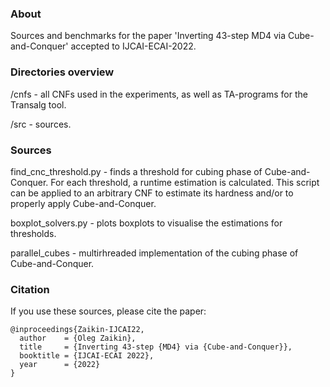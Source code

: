### About
Sources and benchmarks for the paper 'Inverting 43-step MD4 via Cube-and-Conquer' accepted to IJCAI-ECAI-2022.

### Directories overview

/cnfs - all CNFs used in the experiments, as well as TA-programs for the Transalg tool.

/src - sources.

### Sources

find_cnc_threshold.py - finds a threshold for cubing phase of Cube-and-Conquer.
For each threshold, a runtime estimation is calculated.
This script can be applied to an arbitrary CNF to estimate its hardness and/or
to properly apply Cube-and-Conquer.

boxplot_solvers.py - plots boxplots to visualise the estimations for thresholds.

parallel_cubes - multirhreaded implementation of the cubing phase of Cube-and-Conquer.

### Citation
If you use these sources, please cite the paper:
```
@inproceedings{Zaikin-IJCAI22,
  author    = {Oleg Zaikin},
  title     = {Inverting 43-step {MD4} via {Cube-and-Conquer}},
  booktitle = {IJCAI-ECAI 2022},
  year      = {2022}
}
```
